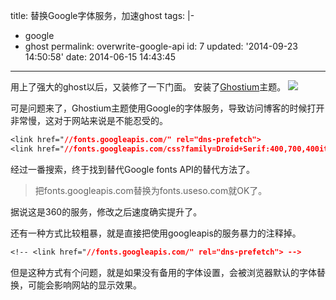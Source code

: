 title: 替换Google字体服务，加速ghost
tags: |-

  - google
  - ghost
permalink: overwrite-google-api
id: 7
updated: '2014-09-23 14:50:58'
date: 2014-06-15 14:43:45
---

用上了强大的ghost以后，又装修了一下门面。
安装了[Ghostium](https://github.com/oswaldoacauan/ghostium)主题。
![](http://geeekr.qiniudn.com/images/1/30/e8cd2a93ec3e76c399321dbbedfe6.png)

可是问题来了，Ghostium主题使用Google的字体服务，导致访问博客的时候打开非常慢，这对于网站来说是不能忍受的。
```css
<link href="//fonts.googleapis.com/" rel="dns-prefetch">
<link href="//fonts.googleapis.com/css?family=Droid+Serif:400,700,400italic|Open+Sans:700,400&subset=latin,latin-ext" rel="stylesheet">
```
经过一番搜索，终于找到替代Google fonts API的替代方法了。

> 把fonts.googleapis.com替换为fonts.useso.com就OK了。

据说这是360的服务，修改之后速度确实提升了。


还有一种方式比较粗暴，就是直接把使用googleapis的服务暴力的注释掉。
```css
<!-- <link href="//fonts.googleapis.com/" rel="dns-prefetch"> -->
```
但是这种方式有个问题，就是如果没有备用的字体设置，会被浏览器默认的字体替换，可能会影响网站的显示效果。